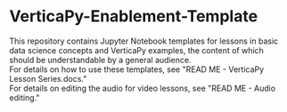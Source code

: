 # VerticaPy-Enablement-Template
This repository contains Jupyter Notebook templates for lessons in basic data science concepts and VerticaPy examples, the content of which should be understandable by a general audience.
<br>
For details on how to use these templates, see "READ ME - VerticaPy Lesson Series.docs."
<br>
For details on editing the audio for video lessons, see "READ ME - Audio editing."
